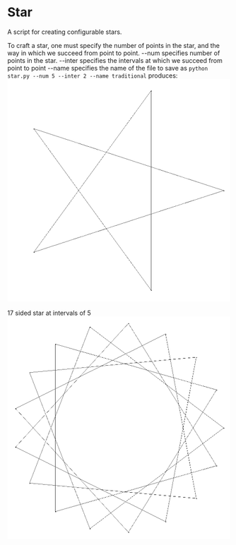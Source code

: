 # Star
A script for creating configurable stars.

To craft a star, one must specify the number of
points in the star, and the way in which
we succeed from point to point.
--num specifies number of points in the star.
--inter specifies the intervals at which we succeed from point to point
--name specifies the name of the file to save as
`python star.py --num 5 --inter 2 --name traditional` produces:
![Alt text](traditional.png "5-sided star")

17 sided star at intervals of 5
![Alt text](17-5.png "5-sided star")
